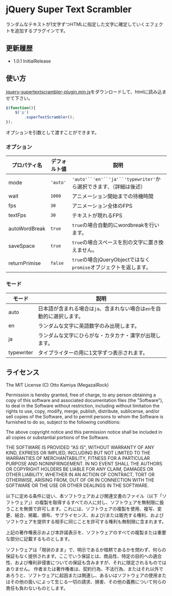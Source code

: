 # jQuery Super Text Scrambler

ランダムなテキストが1文字ずつHTMLに指定した文字に確定していくエフェクトを追加するプラグインです。

## 更新履歴
* 1.0.1	InitialRelease

## 使い方
[jquery-supertextscrambler-plugin.min.js][min]をダウンロードして、htmlに読み込ませて下さい。

[min]: https://raw.githubusercontent.com/megazalrock/jquery-supertextscrambler-plugin/master/dist/jquery-supertextscrambler-plugin.min.js
[max]: https://raw.githubusercontent.com/megazalrock/jquery-supertextscrambler-plugin/master/dist/jquery-supertextscrambler-plugin.js

```javascript
$(function(){
	$('p')
		.superTextScrambler();
});
```

オプションを引数として渡すことができます。

### オプション

プロパティ名	|デフォルト値	|説明
----------------|---------------|-----------------------------------------------------------------
mode			|`'auto'`		|`'auto'``'en'``'ja'``'typewriter'`から選択できます、（詳細は後述）
wait			|`1000`			|アニメーション開始までの待機時間
fps				|`30`			|アニメーション全体のFPS
textFps			|`30`			|テキストが現れるFPS
autoWordBreak	|`true`			|`true`の場合自動的にwordbreakを行います。
saveSpace		|`true`			|`true`の場合スペースを別の文字に置き換えません。
returnPrimise	|`false`		|`true`の場合jQueryObjectではなく`promise`オブジェクトを返します。


### モード

モード		|説明
------------|--------------------------------------------------------------------------------
auto		|日本語が含まれる場合は`ja`、含まれない場合は`en`を自動的に選択します。
en			|ランダムな文字に英語数字のみ出現します。
ja			|ランダムな文字にひらがな・カタカナ・漢字が出現します。
typewriter	|タイプライターの用に1文字ずつ表示されます。

## ライセンス
The MIT License
(C) Otto Kamiya (MegazalRock)

Permission is hereby granted, free of charge, to any person obtaining a copy of this software and associated documentation files (the "Software"), to deal in the Software without restriction, including without limitation the rights to use, copy, modify, merge, publish, distribute, sublicense, and/or sell copies of the Software, and to permit persons to whom the Software is furnished to do so, subject to the following conditions:

The above copyright notice and this permission notice shall be included in all copies or substantial portions of the Software.

THE SOFTWARE IS PROVIDED "AS IS", WITHOUT WARRANTY OF ANY KIND, EXPRESS OR IMPLIED, INCLUDING BUT NOT LIMITED TO THE WARRANTIES OF MERCHANTABILITY, FITNESS FOR A PARTICULAR PURPOSE AND NONINFRINGEMENT. IN NO EVENT SHALL THE AUTHORS OR COPYRIGHT HOLDERS BE LIABLE FOR ANY CLAIM, DAMAGES OR OTHER LIABILITY, WHETHER IN AN ACTION OF CONTRACT, TORT OR OTHERWISE, ARISING FROM, OUT OF OR IN CONNECTION WITH THE SOFTWARE OR THE USE OR OTHER DEALINGS IN THE SOFTWARE.

以下に定める条件に従い、本ソフトウェアおよび関連文書のファイル（以下「ソフトウェア」）の複製を取得するすべての人に対し、ソフトウェアを無制限に扱うことを無償で許可します。これには、ソフトウェアの複製を使用、複写、変更、結合、掲載、頒布、サブライセンス、および/または販売する権利、およびソフトウェアを提供する相手に同じことを許可する権利も無制限に含まれます。

上記の著作権表示および本許諾表示を、ソフトウェアのすべての複製または重要な部分に記載するものとします。

ソフトウェアは「現状のまま」で、明示であるか暗黙であるかを問わず、何らの保証もなく提供されます。ここでいう保証とは、商品性、特定の目的への適合性、および権利非侵害についての保証も含みますが、それに限定されるものではありません。 作者または著作権者は、契約行為、不法行為、またはそれ以外であろうと、ソフトウェアに起因または関連し、あるいはソフトウェアの使用またはその他の扱いによって生じる一切の請求、損害、その他の義務について何らの責任も負わないものとします。